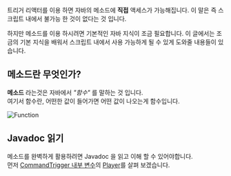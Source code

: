 트리거 리액터를 이용 하면 자바의 메소드에 **직접** 액세스가 가능해집니다. 이 말은 즉 스크립트 내에서 불가능 한 것이 없다는 것 입니다.

하지만 메소드를 이용 하시려면 기본적인 자바 지식이 조금 필요합니다. 이 글에서는 조금의 기본 지식을 배워서 스크립트 내에서 사용 가능하게 될 수 있게 도와줄 내용들이 있습니다.

## 메소드란 무엇인가?

**메소드** 라는것은 자바에서 *"함수"* 를 말하는 것 입니다.</br>
여기서 함수란, 어떤한 값이 들어가면 어떤 값이 나오는게 함수입니다.

![Function](https://github.com/Cupelt/Cupelt/assets/57065968/bc2c8d55-2577-45d4-afcc-81f328aab44e)

## Javadoc 읽기
메소드를 완벽하게 활용하려면 Javadoc 을 읽고 이해 할 수 있어야합니다.</br>
먼저 [CommandTrigger 내부 변수](https://github.com/TriggerReactor/TriggerReactor/wiki/Command-Trigger_kr#%EB%82%B4%EB%B6%80-%EB%B3%80%EC%88%98)의 [Player](https://hub.spigotmc.org/javadocs/bukkit/org/bukkit/entity/Player.html)를 살펴 보겠습니다.
